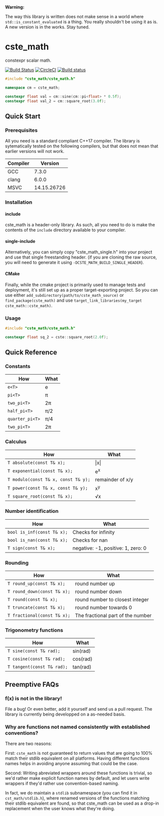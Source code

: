 
**Warning:**

The way this library is written does not make sense in a world where `std::is_constant_evaluated` is a thing. You really shouldn't be using it as is. A new version is in the works. Stay tuned.

# cste_math

constexpr scalar math.

[![Build Status](https://travis-ci.com/VecPP/cste_math.svg?branch=master)](https://travis-ci.com/VecPP/cste_math)
[![CircleCI](https://circleci.com/gh/VecPP/cste_math.svg?style=svg)](https://circleci.com/gh/VecPP/cste_math)
[![Build status](https://ci.appveyor.com/api/projects/status/hfidx2nn06jc480k/branch/master?svg=true)](https://ci.appveyor.com/project/FrancoisChabot/cste-math/branch/master)

```cpp
#include "cste_math/cste_math.h"

namespace cm = cste_math;

constexpr float val = cm::sine(cm::pi<float> * 0.5f);
constexpr float val_2 = cm::square_root(3.0f);
```

## Quick Start

### Prerequisites

All you need is a standard compliant C++17 compiler. The library is 
sytematically tested on the following compilers, but that does not mean that 
earlier versions will not work.

Compiler | Version
---------|--------
GCC      | 7.3.0
clang    | 6.0.0
MSVC     | 14.15.26726

### Installation

#### include
cste_math is a header-only library. As such, all you need to do is make the 
contents of the `include` directory available to your compiler.

#### single-include
Alternatively, you can simply copy "cste_math_single.h" into your project and use 
that single freestanding header. (if you are cloning the raw source, you will
need to generate it using `-DCSTE_MATH_BUILD_SINGLE_HEADER`).

#### CMake
Finally, while the cmake project is primarily used to manage tests and 
deployment, it's still set up as a proper target-exporting project. So you can 
use either `add_subdirectory(path/to/cste_math_source)` or `find_package(cste_math)` 
and use `target_link_libraries(my_target cste_math::cste_math)`.

### Usage

```cpp
#include "cste_math/cste_math.h"

constexpr float sq_2 = cste::square_root(2.0f);
```

## Quick Reference

### Constants

How                 | What
--------------------|--------------------
`e<T>`              | e
`pi<T>`             | π
`two_pi<T>`         | 2π
`half_pi<T>`        | π/2
`quarter_pi<T>`     | π/4
`two_pi<T>`         | 2π

### Calculus

How                                       | What
------------------------------------------|-------------------
`T absolute(const T& x);`                 | \|x\|
`T exponential(const T& x);`              | e<sup>x</sup>
`T modulo(const T& x, const T& y);`       | remainder of x/y
`T power(const T& x, const T& y);`        | x<sup>y</sup>
`T square_root(const T& x);`              | √x

### Number identification

How                                       | What
------------------------------------------|-------------------
`bool is_inf(const T& x);`                | Checks for infinity
`bool is_nan(const T& x);`                | Checks for nan
`T sign(const T& x);`                     | negative: -1, positive: 1, zero: 0

### Rounding

How                                       | What
------------------------------------------|-------------------
`T round_up(const T& x);`                 | round number up
`T round_down(const T& x);`               | round number down
`T round(const T& x);`                    | round number to closest integer
`T truncate(const T& x);`                 | round number towards 0
`T fractional(const T& x);`               | The fractional part of the number

### Trigonometry functions

How                                       | What
------------------------------------------|-------------------
`T sine(const T& rad);`                   | sin(rad)
`T cosine(const T& rad);`                 | cos(rad)
`T tangent(const T& rad);`                | tan(rad)

## Preemptive FAQs

### f(x) is not in the library!

File a bug! Or even better, add it yourself and send us a pull request. The 
library is currently being developped on a as-needed basis.

### Why are functions not named consistently with established conventions?

There are two reasons:

First: `cste_math` is not guaranteed to return values that are going to 100% 
match their stdlib equivalent on all platforms. Having different functions names 
helps in avoiding anyone assuming that could be the case.

Second: Writing abreviated wrappers around these functions is trivial, so we'd
rather make explicit function names by default, and let users write wrappers
if they'd rather use convention-based naming.

In fact, we do maintain a `stdlib` subnamespace (you can find it in 
`cst_math/stdlib.h`), where renamed versions of the functions matching their 
stdlib equivalent are found, so that cste_math can be used as a drop-in 
replacement when the user knows what they're doing.
